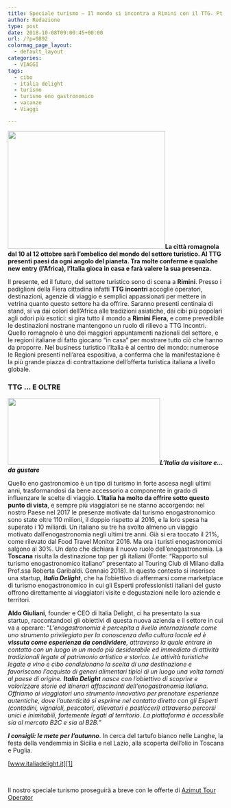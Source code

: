 ```yaml
---
title: Speciale turismo – Il mondo si incontra a Rimini con il TTG. Pt. 3
author: Redazione
type: post
date: 2018-10-08T09:00:45+00:00
url: /?p=9892
colormag_page_layout:
  - default_layout
categories:
  - VIAGGI
tags:
  - cibo
  - italia delight
  - turismo
  - turismo eno gastronomico
  - vacanze
  - Viaggi

---
```

**<img decoding="async" loading="lazy" class="wp-image-9796 alignright" src="https://progressonline.it/wp-content/uploads/2018/10/1535527349ba576f1cebf19e13225cdd498927d7a4-300x225.png" alt="" width="367" height="275" />La città romagnola dal 10 al 12 ottobre sarà l’ombelico del mondo del settore turistico. Al TTG presenti paesi da ogni angolo del pianeta. Tra molte conferme e qualche new entry (l’Africa), l’Italia gioca in casa e farà valere la sua presenza.**

Il presente, ed il futuro, del settore turistico sono di scena a **Rimini**. Presso i padiglioni della Fiera cittadina infatti **TTG incontri** accoglie operatori, destinazioni, agenzie di viaggio e semplici appassionati per mettere in vetrina quanto questo settore ha da offrire. Saranno presenti centinaia di stand, si va dai colori dell’Africa alle tradizioni asiatiche, dai cibi più popolari agli odori più esotici: si gira tutto il mondo a **Rimini Fiera**, e come prevedibile le destinazioni nostrane mantengono un ruolo di rilievo a TTG Incontri. Quello romagnolo è uno dei maggiori appuntamenti nazionali del settore, e le regioni italiane di fatto giocano “in casa” per mostrare tutto ciò che hanno da proporre. Nel business turistico l’Italia è al centro del mondo: numerose le Regioni presenti nell’area espositiva, a conferma che la manifestazione è la più grande piazza di contrattazione dell&#8217;offerta turistica italiana a livello globale.

### **TTG … E OLTRE**

_**<img decoding="async" loading="lazy" class=" wp-image-9794 alignleft" src="https://progressonline.it/wp-content/uploads/2018/10/Logo-Italia-Delight-rosso_senza_payoff-300x132.jpg" alt="" width="355" height="156" />L&#8217;Italia da visitare e&#8230;da gustare**_

Quello eno gastronomico è un tipo di turismo in forte ascesa negli ultimi anni, trasformandosi da bene accessorio a componente in grado di influenzare le scelte di viaggio. **L’Italia ha molto da offrire sotto questo punto di vista**, e sempre più viaggiatori se ne stanno accorgendo: nel nostro Paese nel 2017 le presenze motivate dal turismo enogastronomico sono state oltre 110 milioni, il doppio rispetto al 2016, e la loro spesa ha superato i 10 miliardi. Un italiano su tre ha svolto almeno un viaggio motivato dall’enogastronomia negli ultimi tre anni. Già si era toccato il 21%, come rilevato dal Food Travel Monitor 2016. Ma ora i turisti enogastronomici salgono al 30%. Un dato che dichiara il nuovo ruolo dell’enogastronomia. La **Toscana** risulta la destinazione top per gli italiani (Fonte: “Rapporto sul turismo enogastronomico italiano” presentato al Touring Club di Milano dalla Prof.ssa Roberta Garibaldi. Gennaio 2018). In questo contesto si inserisce una startup, **_Italia Delight_**, che ha l’obiettivo di affermarsi come marketplace di turismo enogastronomico in cui gli Esperti professionisti italiani del gusto offrono direttamente ai viaggiatori visite e degustazioni nelle loro aziende e territori.

**Aldo Giuliani**, founder e CEO di Italia Delight, ci ha presentato la sua startup, raccontandoci gli obiettivi di questa nuova azienda e il settore in cui va a operare: “_L’enogastronomia è percepita a livello internazionale come uno strumento privilegiato per la conoscenza della cultura locale ed è **vissuta come esperienza da condividere**, attraverso la quale entrare in contatto con un luogo in un modo più desiderabile ed immediato di attività tradizionali legate al patrimonio artistico e storico. Le attività turistiche legate a vino e cibo condizionano la scelta di una destinazione e favoriscono l’acquisto di generi alimentari tipici di un luogo una volta tornati al paese di origine. **Italia Delight** nasce con l’obiettivo di scoprire e valorizzare storie ed itinerari affascinanti dell’enogastronomia italiana. Offriamo ai viaggiatori uno strumento innovativo per prenotare esperienze autentiche, dove l’autenticità si esprime nel contatto diretto con gli Esperti (contadini, vignaioli, pescatori, allevatori e pasticceri) attraverso percorsi unici e inimitabili, fortemente legati al territorio. La piattaforma è accessibile sia al mercato B2C e sia al B2B.”_

**_I consigli: le mete per l’autunno_**. In cerca del tartufo bianco nelle Langhe, la festa della vendemmia in Sicilia e nel Lazio, alla scoperta dell’olio in Toscana e Puglia.

[www.italiadelight.it][1]

&nbsp;

Il nostro speciale turismo proseguirà a breve con le offerte di [Azimut Tour Operator][2]

 [1]: https://www.italiadelight.it
 [2]: https://progressonline.it/speciale-turismo-mondo-si-incontra-rimini-ttg-pt-4/